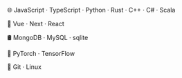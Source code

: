 🌐 JavaScript · TypeScript · Python · Rust · C++ · C# · Scala 

🧩 Vue · Next · React

🛢 MongoDB · MySQL · sqlite

🤖 PyTorch · TensorFlow

🚧 Git · Linux
